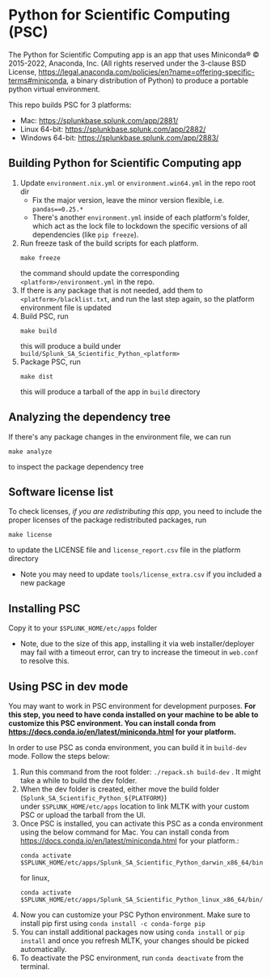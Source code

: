 # Python for Scientific Computing (PSC)

The Python for Scientific Computing app is an app that uses Miniconda® © 2015-2022, Anaconda, Inc.
(All rights reserved under the 3-clause BSD License, https://legal.anaconda.com/policies/en?name=offering-specific-terms#miniconda,
a binary distribution of Python) to produce a portable python virtual environment.

This repo builds PSC for 3 platforms:

* Mac: <https://splunkbase.splunk.com/app/2881/>
* Linux 64-bit: <https://splunkbase.splunk.com/app/2882/>
* Windows 64-bit: <https://splunkbase.splunk.com/app/2883/>

## Building Python for Scientific Computing app

1. Update `environment.nix.yml` or `environment.win64.yml` in the repo root dir
    * Fix the major version, leave the minor version flexible, i.e. `pandas==0.25.*`
    * There's another `environment.yml` inside of each platform's folder, which act
      as the lock file to lockdown the specific versions of all dependencies
      (like `pip freeze`).
2. Run freeze task of the build scripts for each platform.
    ```
    make freeze
    ```
   the command should update the corresponding `<platform>/environment.yml` in the repo.
3. If there is any package that is not needed, add them to `<platform>/blacklist.txt`,
    and run the last step again, so the platform environment file is updated
4. Build PSC, run
    ```
    make build
    ```
    this will produce a build under `build/Splunk_SA_Scientific_Python_<platform>`
5. Package PSC, run
    ```
    make dist
    ```
    this will produce a tarball of the app in `build` directory

## Analyzing the dependency tree
If there's any package changes in the environment file, we can run
```
make analyze
```
to inspect the package dependency tree

## Software license list
To check licenses, *if you are redistributing this app*, you need
to include the proper licenses of the package redistributed packages, run
```
make license
```
to update the LICENSE file and `license_report.csv` file in the platform directory
* Note you may need to update `tools/license_extra.csv` if you included a new package

## Installing PSC
Copy it to your `$SPLUNK_HOME/etc/apps` folder
* Note, due to the size of this app, installing it via web
  installer/deployer may fail with a timeout error, can try to increase the timeout in
  `web.conf` to resolve this.

## Using PSC in dev mode
You may want to work in PSC environment for development purposes. **For this step, you need to have conda installed on 
your machine to be able to customize this PSC environment. You can install conda 
from https://docs.conda.io/en/latest/miniconda.html for your platform.**

In order to use PSC as conda environment, you can build it in `build-dev` mode. Follow the steps below:
1. Run this command from the root folder: `./repack.sh build-dev` . It might take a while to build the dev folder. 
2. When the dev folder is created, either move the build folder (`Splunk_SA_Scientific_Python_${PLATFORM}`)  
under `$SPLUNK_HOME/etc/apps` location to link MLTK with your custom PSC or upload the tarball from the UI. 
3. Once PSC is installed, you can activate this PSC as a conda environment using the below command for Mac. 
    You can install conda from https://docs.conda.io/en/latest/miniconda.html for your platform.: 
      ```
      conda activate $SPLUNK_HOME/etc/apps/Splunk_SA_Scientific_Python_darwin_x86_64/bin/darwin_x86_64
      ``` 
   for linux, 
      ```
      conda activate $SPLUNK_HOME/etc/apps/Splunk_SA_Scientific_Python_linux_x86_64/bin/linux_x86_64
      ``` 
4. Now you can customize your PSC Python environment. Make sure to install pip first using `conda install -c conda-forge pip`
5. You can install additional packages now using `conda install` or `pip install` and once 
you refresh MLTK, your changes should be picked automatically.
6. To deactivate the PSC environment, run `conda deactivate` from the terminal.


